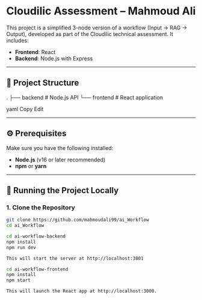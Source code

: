 # Cloudilic Assessment – Mahmoud Ali

This project is a simplified 3-node version of a workflow (Input → RAG → Output), developed as part of the Cloudilic technical assessment. It includes:

- **Frontend**: React
- **Backend**: Node.js with Express

---

## 📁 Project Structure

.
├── backend # Node.js API
└── frontend # React application

yaml
Copy
Edit

---

## ⚙️ Prerequisites

Make sure you have the following installed:

- **Node.js** (v16 or later recommended)
- **npm** or **yarn**

---

## 🚀 Running the Project Locally

### 1. Clone the Repository

```bash
git clone https://github.com/mahmoudali99/ai_Workflow
cd ai_Workflow

cd ai-workflow-backend
npm install
npm run dev

This will start the server at http://localhost:3001

cd ai-workflow-frontend
npm install
npm start

This will launch the React app at http://localhost:3000.
